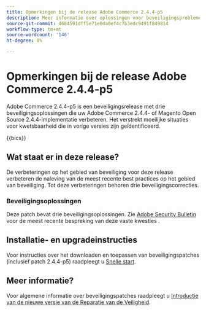 ```yaml
---
title: Opmerkingen bij de release Adobe Commerce 2.4.4-p5
description: Meer informatie over oplossingen voor beveiligingsproblemen vindt u in de Adobe Commerce-release 2.4.4-p5.
source-git-commit: 4684591dff5e71e0da0ef4c7b3edc9491f849814
workflow-type: tm+mt
source-wordcount: '146'
ht-degree: 0%

---
```



# Opmerkingen bij de release Adobe Commerce 2.4.4-p5

Adobe Commerce 2.4.4-p5 is een beveiligingsrelease met drie beveiligingsoplossingen die uw Adobe Commerce 2.4.4- of Magento Open Source 2.4.4-implementatie verbeteren. Het verstrekt moeilijke situaties voor kwetsbaarheid die in vorige versies zijn geïdentificeerd.

{{bics}}

## Wat staat er in deze release?

De verbeteringen op het gebied van beveiliging voor deze release verbeteren de naleving van de meest recente best practices op het gebied van beveiliging. Tot deze verbeteringen behoren drie beveiligingscorrecties.

### Beveiligingsoplossingen

Deze patch bevat drie beveiligingsoplossingen. Zie [Adobe Security Bulletin](https://helpx.adobe.com/security/products/magento/apsb23-42.html) voor de meest recente bespreking van deze vaste kwesties .

## Installatie- en upgradeinstructies

Voor instructies over het downloaden en toepassen van beveiligingspatches (inclusief patch 2.4.4-p5) raadpleegt u [Snelle start](../../../installation/composer.md).

## Meer informatie?

Voor algemene informatie over beveiligingspatches raadpleegt u [Introductie van de nieuwe versie van de Reparatie van de Veiligheid](https://community.magento.com/t5/Magento-DevBlog/Introducing-the-New-Security-Patch-Release/ba-p/141287).
